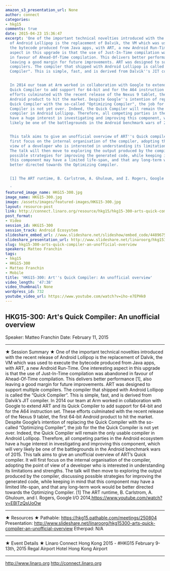 ```yaml
---
amazon_s3_presentation_url: None
author: connect
categories:
- hkg15
comments: true
date: 2015-04-23 15:36:47
excerpt: 'One of the important technical novelties introduced with the recent release
  of Android Lollipop is the replacement of Dalvik, the VM which was used to execute
  the bytecode produced from Java apps, with ART, a new Android Run-Time. One interesting
  aspect in this upgrade is that the use of Just-In-Time compilation was abandoned
  in favour of Ahead-Of-Time compilation. This delivers better performance [1], also
  leaving a good margin for future improvements. ART was designed to support multiple
  compilers. The compiler that shipped with Android Lollipop is called the "Quick
  Compiler". This is simple, fast, and is derived from Dalvik''s JIT compiler.


  In 2014 our team at Arm worked in collaboration with Google to extend ART and its
  Quick Compiler to add support for 64-bit and for the A64 instruction set. These
  efforts culminated with the recent release of the Nexus 9 tablet, the first 64-bit
  Android product to hit the market. Despite Google''s intention of replacing the
  Quick Compiler with the so-called "Optimizing Compiler", the job for the the Quick
  Compiler is not yet over. Indeed, the Quick Compiler will remain the only usable
  compiler in Android Lollipop. Therefore, all competing parties in the Android ecosystem
  have a huge interest in investigating and improving this component, which will very
  likely be one of the battlegrounds in the Android benchmark wars of 2015.


  This talk aims to give an unofficial overview of ART''s Quick compiler. It will
  first focus on the internal organisation of the compiler, adopting the point of
  view of a developer who is interested in understanding its limitations and strengths.
  The talk will then move to exploring the output produced by the compiler, discussing
  possible strategies for improving the generated code, while keeping in mind that
  this component may have a limited life-span, and that any long-term work would be
  better directed towards the Optimizing Compiler.


  [1] The ART runtime, B. Carlstrom, A. Ghuloum, and I. Rogers, Google I/O 2014, https://www.youtube.com/watch?v=EBlTzQsUoOw

  '
featured_image_name: HKG15-300.jpg
image_name: HKG15-300.jpg
image: /assets/images/featured-images/HKG15-300.jpg
layout: resource-post
link: http://connect.linaro.org/resource/hkg15/hkg15-300-arts-quick-compiler-an-unofficial-overview/
post_format:
- Video
session_id: HKG15-300
session_track: Android Ecosystem
slideshare_embed_url: //www.slideshare.net/slideshow/embed_code/44896758
slideshare_presentation_url: http://www.slideshare.net/linaroorg/hkg15300-arts-quick-compiler-an-unofficial-overview
slug: hkg15-300-arts-quick-compiler-an-unofficial-overview
speakers: Matteo Franchin
tags:
- hkg15
- HKG15-300
- Matteo Franchin
- Mobile
title: 'HKG15-300: Art''s Quick Compiler: An unofficial overview'
video_length: '47:38'
video_thumbnail: None
wordpress_id: 732
youtube_video_url: https://www.youtube.com/watch?v=iho-e7EPHk0
---
```


## HKG15-300: Art's Quick Compiler: An unofficial overview

Speaker: Matteo Franchin
Date: February 11, 2015

---

★ Session Summary ★
One of the important technical novelties introduced with the recent release of Android Lollipop is the replacement of Dalvik, the VM which was used to execute the bytecode produced from Java apps, with ART, a new Android Run-Time. One interesting aspect in this upgrade is that the use of Just-In-Time compilation was abandoned in favour of Ahead-Of-Time compilation. This delivers better performance [1], also leaving a good margin for future improvements. ART was designed to support multiple compilers. The compiler that shipped with Android Lollipop is called the “Quick Compiler”. This is simple, fast, and is derived from Dalvik’s JIT compiler. In 2014 our team at Arm worked in collaboration with Google to extend ART and its Quick Compiler to add support for 64-bit and for the A64 instruction set. These efforts culminated with the recent release of the Nexus 9 tablet, the first 64-bit Android product to hit the market. Despite Google’s intention of replacing the Quick Compiler with the so-called “Optimizing Compiler”, the job for the the Quick Compiler is not yet over. Indeed, the Quick Compiler will remain the only usable compiler in Android Lollipop. Therefore, all competing parties in the Android ecosystem have a huge interest in investigating and improving this component, which will very likely be one of the battlegrounds in the Android benchmark wars of 2015. This talk aims to give an unofficial overview of ART’s Quick compiler. It will first focus on the internal organisation of the compiler, adopting the point of view of a developer who is interested in understanding its limitations and strengths. The talk will then move to exploring the output produced by the compiler, discussing possible strategies for improving the generated code, while keeping in mind that this component may have a limited life-span, and that any long-term work would be better directed towards the Optimizing Compiler. [1] The ART runtime, B. Carlstrom, A. Ghuloum, and I. Rogers, Google I/O 2014,https://www.youtube.com/watch?v=EBlTzQsUoOw

---

★ Resources ★
Pathable: https://hkg15.pathable.com/meetings/250804
Presentation: http://www.slideshare.net/linaroorg/hkg15300-arts-quick-compiler-an-unofficial-overview
Etherpad: N/A

---

★ Event Details ★
Linaro Connect Hong Kong 2015 - #HKG15
February 9-13th, 2015
Regal Airport Hotel Hong Kong Airport

---

http://www.linaro.org
http://connect.linaro.org